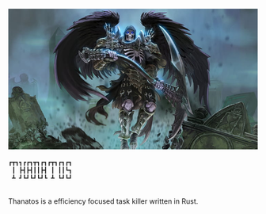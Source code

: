![Alt text](img/thanny.jpg?raw=true "Thanatos")
<br>
```
┏┳┓┓┏┏┓┳┓┏┓┏┳┓┏┓┏┓
 ┃ ┣┫┣┫┃┃┣┫ ┃ ┃┃┗┓
 ┻ ┛┗┛┗┛┗┛┗ ┻ ┗┛┗┛
 ```
 <br>
Thanatos is a efficiency focused task killer written in Rust.